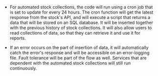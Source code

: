  - For automated stock collections, the code will run using a cron job that is set to update for every 24 hours. The cron function will get the latest response from the stock's API, and will execute a script that returns a data that will be stored on an SQL database. It will be inserted together with the previous history of stock collections. It will also allow users to read collections of data, so that they can retrieve it and use it for reports.

 - If an error occurs on the part of insertion of data, it will automatically catch the error's response and will be accessible on an error-logging file. Fault tolerance will be part of the flow as well. Services that are dependent with the automated stock collections will still run continuously.